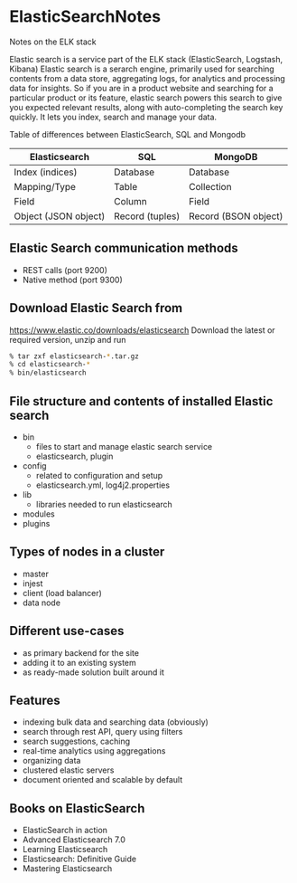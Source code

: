 # ElasticSearchNotes
Notes on the ELK stack

Elastic search is a service part of the ELK stack (ElasticSearch, Logstash, Kibana)
Elastic search is a serarch engine, primarily used for searching contents from a data store, aggregating logs, for analytics and processing data for insights. So if you are in a product website and searching for a particular product or its feature, elastic search powers this search to give you expected relevant results, along with auto-completing the search key quickly. It lets you index, search and manage your data.

Table of differences between ElasticSearch, SQL and Mongodb

| Elasticsearch | SQL | MongoDB |
| ----------- | ----------- | -------- |
| Index (indices) | Database | Database | 
| Mapping/Type | Table | Collection | 
| Field | Column | Field |
| Object (JSON object) | Record (tuples) | Record (BSON object) |

## Elastic Search communication methods
* REST calls (port 9200)
* Native method (port 9300)

## Download Elastic Search from
https://www.elastic.co/downloads/elasticsearch
Download the latest or required version, unzip and run
```bash
% tar zxf elasticsearch-*.tar.gz
% cd elasticsearch-*
% bin/elasticsearch
```

## File structure and contents of installed Elastic search
* bin
  * files to start and manage elastic search service
  * elasticsearch, plugin
* config
  * related to configuration and setup
  * elasticsearch.yml, log4j2.properties
* lib
  * libraries needed to run elasticsearch
* modules
* plugins

## Types of nodes in a cluster
* master
* injest
* client (load balancer)
* data node

## Different use-cases 
* as primary backend for the site
* adding it to an existing system
* as ready-made solution built around it

## Features
* indexing bulk data and searching data (obviously)
* search through rest API, query using filters
* search suggestions, caching 
* real-time analytics using aggregations
* organizing data
* clustered elastic servers
* document oriented and scalable by default

## Books on ElasticSearch
* ElasticSearch in action
* Advanced Elasticsearch 7.0
* Learning Elasticsearch
* Elasticsearch: Definitive Guide
* Mastering Elasticsearch
